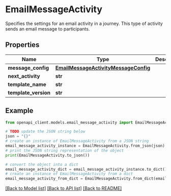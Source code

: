 # EmailMessageActivity

Specifies the settings for an email activity in a journey. This type of activity sends an email message to participants.

## Properties

Name | Type | Description | Notes
------------ | ------------- | ------------- | -------------
**message_config** | [**EmailMessageActivityMessageConfig**](EmailMessageActivityMessageConfig.md) |  | [optional] 
**next_activity** | **str** |  | [optional] 
**template_name** | **str** |  | [optional] 
**template_version** | **str** |  | [optional] 

## Example

```python
from openapi_client.models.email_message_activity import EmailMessageActivity

# TODO update the JSON string below
json = "{}"
# create an instance of EmailMessageActivity from a JSON string
email_message_activity_instance = EmailMessageActivity.from_json(json)
# print the JSON string representation of the object
print(EmailMessageActivity.to_json())

# convert the object into a dict
email_message_activity_dict = email_message_activity_instance.to_dict()
# create an instance of EmailMessageActivity from a dict
email_message_activity_from_dict = EmailMessageActivity.from_dict(email_message_activity_dict)
```
[[Back to Model list]](../README.md#documentation-for-models) [[Back to API list]](../README.md#documentation-for-api-endpoints) [[Back to README]](../README.md)


